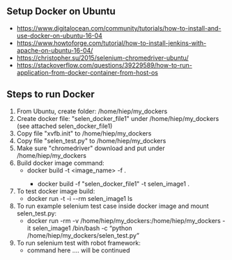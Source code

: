 ## Setup Docker on Ubuntu
* https://www.digitalocean.com/community/tutorials/how-to-install-and-use-docker-on-ubuntu-16-04
* https://www.howtoforge.com/tutorial/how-to-install-jenkins-with-apache-on-ubuntu-16-04/
* https://christopher.su/2015/selenium-chromedriver-ubuntu/
* https://stackoverflow.com/questions/39229589/how-to-run-application-from-docker-container-from-host-os

## Steps to run Docker
1. From Ubuntu, create folder: /home/hiep/my_dockers
2. Create docker file: "selen_docker_file1" under /home/hiep/my_dockers (see attached selen_docker_file1)
3. Copy file "xvfb.init" to /home/hiep/my_dockers
4. Copy file "selen_test.py" to /home/hiep/my_dockers
5. Make sure "chromedriver" download and put under /home/hiep/my_dockers
6. Build docker image command: 
    * docker build -t <image_name> -f <dockerfile> .
      * docker build -f "selen_docker_file1" -t selen_image1 .
7. To test docker image build: 
    * docker run -t -i --rm selen_image1 ls
8. To run example selenium test case inside docker image and mount selen_test.py:
    * docker run -rm -v /home/hiep/my_dockers:/home/hiep/my_dockers -it selen_image1 /bin/bash -c “python /home/hiep/my_dockers/selen_test.py”
9.  To run selenium test with robot framework:
    * command here .... will be continued
